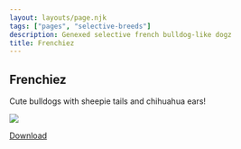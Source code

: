 ```yaml
---
layout: layouts/page.njk
tags: ["pages", "selective-breeds"]
description: Genexed selective french bulldog-like dogz
title: Frenchiez
---
```



## Frenchiez
Cute bulldogs with sheepie tails and chihuahua ears!

![](https://cdn.glitch.com/e8c48446-7221-44a1-aabd-d809cd1d1e34%2Ffrenchiez.png?v=1623272563278)

[Download](/public/downloads/frenchies.zip)
